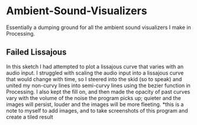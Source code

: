 # Ambient-Sound-Visualizers
Essentially a dumping ground for all the ambient sound visualizers I make in Processing.

## Failed Lissajous
In this sketch I had attempted to plot a lissajous curve that varies with an audio input. I struggled with scaling the audio input into a lissajous curve that would change with time, so I steered into the skid (so to speak) and united my non-curvy lines into semi-curvy lines using the bezier function in Processing. I also kept the fill on, and then made the opacity of past curves vary with the volume of the noise the program picks up; quieter and the images will persist, louder and the images will be more fleeting.
*this is a note to myself to add images, and to take screenshots of this program and create a tiled result

